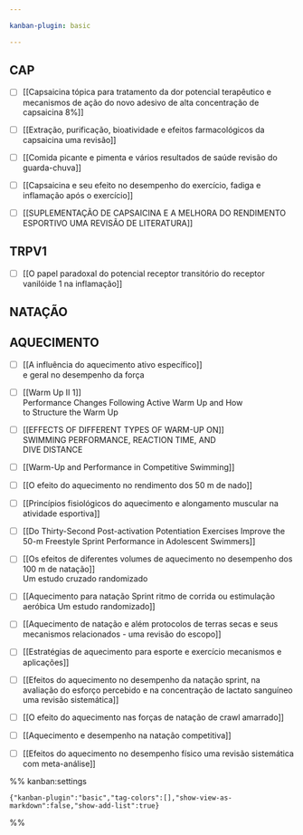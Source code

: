 ```yaml
---

kanban-plugin: basic

---
```


## CAP

- [ ] [[Capsaicina tópica para tratamento da dor  potencial terapêutico e mecanismos de ação do novo adesivo de alta concentração de capsaicina 8%]]
- [ ] [[Extração, purificação, bioatividade e efeitos farmacológicos da capsaicina  uma revisão]]
- [ ] [[Comida picante e pimenta e vários resultados de saúde  revisão do guarda-chuva]]
- [ ] [[Capsaicina e seu efeito no desempenho do exercício, fadiga e inflamação após o exercício]]
- [ ] [[SUPLEMENTAÇÃO DE CAPSAICINA E A MELHORA DO RENDIMENTO ESPORTIVO  UMA REVISÃO DE LITERATURA]]


## TRPV1

- [ ] [[O papel paradoxal do potencial receptor transitório do receptor vanilóide 1 na inflamação]]


## NATAÇÃO



## AQUECIMENTO

- [ ] [[A influência do aquecimento ativo específico]]  <br>e geral no desempenho da força
- [ ] [[Warm Up II 1]]<br>Performance Changes Following Active Warm Up and How<br>to Structure the Warm Up
- [ ] [[EFFECTS OF DIFFERENT TYPES OF WARM-UP ON]]<br>SWIMMING PERFORMANCE, REACTION TIME, AND<br>DIVE DISTANCE
- [ ] [[Warm-Up and Performance in Competitive Swimming]]
- [ ] [[O efeito do aquecimento no rendimento dos 50 m de nado]]
- [ ] [[Princípios fisiológicos do aquecimento e alongamento muscular na atividade esportiva]]
- [ ] [[Do Thirty-Second Post-activation Potentiation Exercises Improve the 50-m Freestyle Sprint Performance in Adolescent Swimmers]]
- [ ] [[Os efeitos de diferentes volumes de aquecimento no desempenho dos 100 m de natação]]  <br>Um estudo cruzado randomizado
- [ ] [[Aquecimento para natação Sprint  ritmo de corrida ou estimulação aeróbica  Um estudo randomizado]]
- [ ] [[Aquecimento de natação e além  protocolos de terras secas e seus mecanismos relacionados - uma revisão do escopo]]
- [ ] [[Estratégias de aquecimento para esporte e exercício  mecanismos e aplicações]]
- [ ] [[Efeitos do aquecimento no desempenho da natação sprint, na avaliação do esforço percebido e na concentração de lactato sanguíneo  uma revisão sistemática]]
- [ ] [[O efeito do aquecimento nas forças de natação de crawl amarrado]]
- [ ] [[Aquecimento e desempenho na natação competitiva]]
- [ ] [[Efeitos do aquecimento no desempenho físico  uma revisão sistemática com meta-análise]]




%% kanban:settings
```
{"kanban-plugin":"basic","tag-colors":[],"show-view-as-markdown":false,"show-add-list":true}
```
%%